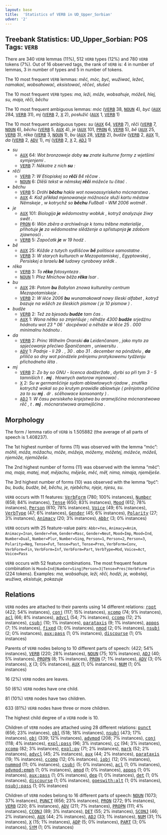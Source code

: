 ```yaml
---
layout: base
title:  'Statistics of VERB in UD_Upper_Sorbian'
udver: '2'
---
```


## Treebank Statistics: UD_Upper_Sorbian: POS Tags: `VERB`

There are 340 `VERB` lemmas (11%), 512 `VERB` types (12%) and 780 `VERB` tokens (7%).
Out of 16 observed tags, the rank of `VERB` is: 4 in number of lemmas, 3 in number of types and 5 in number of tokens.

The 10 most frequent `VERB` lemmas: <em>měć, móc, być, wužiwać, ležeć, namakać, wobsahować, eksistować, rěčeć, słušeć</em>

The 10 most frequent `VERB` types:  <em>ma, leži, móže, wobsahuje, móžeš, hlej, su, maja, rěči, běchu</em>

The 10 most frequent ambiguous lemmas: <em>móc</em> (<tt><a href="hsb-pos-VERB.html">VERB</a></tt> 38, <tt><a href="hsb-pos-NOUN.html">NOUN</a></tt> 4), <em>być</em> (<tt><a href="hsb-pos-AUX.html">AUX</a></tt> 284, <tt><a href="hsb-pos-VERB.html">VERB</a></tt> 31), <em>mj</em> (<tt><a href="hsb-pos-VERB.html">VERB</a></tt> 2, <tt><a href="hsb-pos-X.html">X</a></tt> 2), <em>posłužić</em> (<tt><a href="hsb-pos-AUX.html">AUX</a></tt> 1, <tt><a href="hsb-pos-VERB.html">VERB</a></tt> 1)

The 10 most frequent ambiguous types:  <em>su</em> (<tt><a href="hsb-pos-AUX.html">AUX</a></tt> 64, <tt><a href="hsb-pos-VERB.html">VERB</a></tt> 7), <em>rěči</em> (<tt><a href="hsb-pos-VERB.html">VERB</a></tt> 7, <tt><a href="hsb-pos-NOUN.html">NOUN</a></tt> 6), <em>běchu</em> (<tt><a href="hsb-pos-VERB.html">VERB</a></tt> 5, <tt><a href="hsb-pos-AUX.html">AUX</a></tt> 4), <em>je</em> (<tt><a href="hsb-pos-AUX.html">AUX</a></tt> 101, <tt><a href="hsb-pos-PRON.html">PRON</a></tt> 6, <tt><a href="hsb-pos-VERB.html">VERB</a></tt> 5), <em>bě</em> (<tt><a href="hsb-pos-AUX.html">AUX</a></tt> 25, <tt><a href="hsb-pos-VERB.html">VERB</a></tt> 3), <em>rěka</em> (<tt><a href="hsb-pos-VERB.html">VERB</a></tt> 3, <tt><a href="hsb-pos-NOUN.html">NOUN</a></tt> 1), <em>bu</em> (<tt><a href="hsb-pos-AUX.html">AUX</a></tt> 28, <tt><a href="hsb-pos-VERB.html">VERB</a></tt> 2), <em>budźe</em> (<tt><a href="hsb-pos-VERB.html">VERB</a></tt> 2, <tt><a href="hsb-pos-AUX.html">AUX</a></tt> 1), <em>da</em> (<tt><a href="hsb-pos-VERB.html">VERB</a></tt> 2, <tt><a href="hsb-pos-ADV.html">ADV</a></tt> 1), <em>mj</em> (<tt><a href="hsb-pos-VERB.html">VERB</a></tt> 2, <tt><a href="hsb-pos-X.html">X</a></tt> 2, <tt><a href="hsb-pos-ADJ.html">ADJ</a></tt> 1)


* <em>su</em>
  * <tt><a href="hsb-pos-AUX.html">AUX</a></tt> 64: <em>Wot bronzoweje doby <b>su</b> znate kulturne formy z wjetšimi symjenjemi .</em>
  * <tt><a href="hsb-pos-VERB.html">VERB</a></tt> 7: <em>Někotre z nich <b>su</b> :</em>
* <em>rěči</em>
  * <tt><a href="hsb-pos-VERB.html">VERB</a></tt> 7: <em>W Etiopiskej so <b>rěči</b> 84 rěčow .</em>
  * <tt><a href="hsb-pos-NOUN.html">NOUN</a></tt> 6: <em>Dlěši tekst w němskej <b>rěči</b> móžeće tu čitać .</em>
* <em>běchu</em>
  * <tt><a href="hsb-pos-VERB.html">VERB</a></tt> 5: <em>Dróhi <b>běchu</b> hakle wot nowoassyriskeho mócnarstwa .</em>
  * <tt><a href="hsb-pos-AUX.html">AUX</a></tt> 4: <em>Kaž přikład mjenowaneje móžnosće słuži kartu městow Němskeje , w kotrychž so <b>běchu</b> Fußball - WM 2006 wotměł .</em>
* <em>je</em>
  * <tt><a href="hsb-pos-AUX.html">AUX</a></tt> 101: <em>Biologija <b>je</b> wědomostny wobłuk , kotryž analyzuje žiwy swět .</em>
  * <tt><a href="hsb-pos-PRON.html">PRON</a></tt> 6: <em>Wón zběra a archiwěruje k tomu trěbne materialije , přihotuje <b>je</b> za wědomostne slědźenje a spřistupnja <b>je</b> zdobom zjawnosći .</em>
  * <tt><a href="hsb-pos-VERB.html">VERB</a></tt> 5: <em>Započatk <b>je</b> w 19 hodź .</em>
* <em>bě</em>
  * <tt><a href="hsb-pos-AUX.html">AUX</a></tt> 25: <em>Kóžde z tutych sydlišćow <b>bě</b> politisce samostatne .</em>
  * <tt><a href="hsb-pos-VERB.html">VERB</a></tt> 3: <em>W starych kulturach w Mezopotamiskej , Egyptowskej , Persiskej a Israelu <b>bě</b> ludowy cyrobowy srědk .</em>
* <em>rěka</em>
  * <tt><a href="hsb-pos-VERB.html">VERB</a></tt> 3: <em>To <b>rěka</b> fotosynteza .</em>
  * <tt><a href="hsb-pos-NOUN.html">NOUN</a></tt> 1: <em>Přez Mnichow běža <b>rěka</b> Isar .</em>
* <em>bu</em>
  * <tt><a href="hsb-pos-AUX.html">AUX</a></tt> 28: <em>Potom <b>bu</b> Babylon znowa kulturelny centrum Mezopotamiskeje .</em>
  * <tt><a href="hsb-pos-VERB.html">VERB</a></tt> 2: <em>W lěće 2006 <b>bu</b> wunamakował nowy šleski alfabet , kotryž bazuje na wšěch ze šleskich pismow ( je 10 pismow ) .</em>
* <em>budźe</em>
  * <tt><a href="hsb-pos-VERB.html">VERB</a></tt> 2: <em>Tež za bjesadu <b>budźe</b> tam čas .</em>
  * <tt><a href="hsb-pos-AUX.html">AUX</a></tt> 1: <em>Wona nětko so zmjeńšuje ; něhdźe 4300 <b>budźe</b> srjedźnu hódnotu wot 23 ° 06 ' docpěwać a něhdźe w lěće 25 . 000 minimalnu hódnotu .</em>
* <em>da</em>
  * <tt><a href="hsb-pos-VERB.html">VERB</a></tt> 2: <em>Princ Wilhelm Oranski <b>da</b> Leidenčanam , jako myto za spjećowanje přećiwo Španičanam , uniwersitu .</em>
  * <tt><a href="hsb-pos-ADV.html">ADV</a></tt> 1: <em>Padnje - li 29 . , 30 . abo 31 . december na póndźelu , <b>da</b> přiliča so dny wot póndźele prěnjemu protykowemu tydźenju přichodneho lěta .</em>
* <em>mj</em>
  * <tt><a href="hsb-pos-VERB.html">VERB</a></tt> 2: <em>Zo by so GNU - licenca dodźeržała , dyrbi so při tym 3 - 5 tamnišich t . <b>mj</b> . hłownych awtorow mjenować .</em>
  * <tt><a href="hsb-pos-X.html">X</a></tt> 2: <em>Su w germanšćinje sydom ablawtowych rjadow , znutřka kotrychž wokal so po krutym prawidle ablawtuje ( prěnjotna přičina za to su <b>mj</b> . dr . sćěhowace konsonanty ) .</em>
  * <tt><a href="hsb-pos-ADJ.html">ADJ</a></tt> 1: <em>W času persiskeho knjejstwa bu aramejšćina mócnarstwowa rěč , t . <b>mj</b> . mócnarstwowa aramejšćina .</em>

## Morphology

The form / lemma ratio of `VERB` is 1.505882 (the average of all parts of speech is 1.408237).

The 1st highest number of forms (11) was observed with the lemma “móc”: <em>móhli, móža, móžachu, móže, móžeja, móžemy, móžetej, móžeće, móžeš, njemóže, njemóžeše</em>.

The 2nd highest number of forms (11) was observed with the lemma “měć”: <em>ma, maja, matej, mał, mějachu, měješe, měć, měł, nima, nimaja, njeměješe</em>.

The 3rd highest number of forms (10) was observed with the lemma “być”: <em>bu, budu, budźe, bě, běchu, je, njeběchu, njeje, njesu, su</em>.

`VERB` occurs with 11 features: <tt><a href="hsb-feat-VerbForm.html">VerbForm</a></tt> (780; 100% instances), <tt><a href="hsb-feat-Number.html">Number</a></tt> (658; 84% instances), <tt><a href="hsb-feat-Tense.html">Tense</a></tt> (650; 83% instances), <tt><a href="hsb-feat-Mood.html">Mood</a></tt> (612; 78% instances), <tt><a href="hsb-feat-Person.html">Person</a></tt> (610; 78% instances), <tt><a href="hsb-feat-Voice.html">Voice</a></tt> (49; 6% instances), <tt><a href="hsb-feat-VerbType.html">VerbType</a></tt> (47; 6% instances), <tt><a href="hsb-feat-Gender.html">Gender</a></tt> (45; 6% instances), <tt><a href="hsb-feat-Polarity.html">Polarity</a></tt> (27; 3% instances), <tt><a href="hsb-feat-Animacy.html">Animacy</a></tt> (20; 3% instances), <tt><a href="hsb-feat-Abbr.html">Abbr</a></tt> (3; 0% instances)

`VERB` occurs with 25 feature-value pairs: `Abbr=Yes`, `Animacy=Anim`, `Animacy=Inan`, `Gender=Fem`, `Gender=Masc`, `Gender=Neut`, `Mood=Imp`, `Mood=Ind`, `Number=Dual`, `Number=Plur`, `Number=Sing`, `Person=1`, `Person=2`, `Person=3`, `Polarity=Neg`, `Tense=Fut`, `Tense=Past`, `Tense=Pres`, `VerbForm=Conv`, `VerbForm=Fin`, `VerbForm=Inf`, `VerbForm=Part`, `VerbType=Mod`, `Voice=Act`, `Voice=Pass`

`VERB` occurs with 52 feature combinations.
The most frequent feature combination is `Mood=Ind|Number=Sing|Person=3|Tense=Pres|VerbForm=Fin` (224 tokens).
Examples: <em>ma, wobsahuje, leži, rěči, hodźi, je, wobsteji, wužiwa, eksistuje, pokazuje</em>


## Relations

`VERB` nodes are attached to their parents using 14 different relations: <tt><a href="hsb-dep-root.html">root</a></tt> (422; 54% instances), <tt><a href="hsb-dep-conj.html">conj</a></tt> (117; 15% instances), <tt><a href="hsb-dep-xcomp.html">xcomp</a></tt> (74; 9% instances), <tt><a href="hsb-dep-acl.html">acl</a></tt> (66; 8% instances), <tt><a href="hsb-dep-advcl.html">advcl</a></tt> (54; 7% instances), <tt><a href="hsb-dep-ccomp.html">ccomp</a></tt> (12; 2% instances), <tt><a href="hsb-dep-csubj.html">csubj</a></tt> (10; 1% instances), <tt><a href="hsb-dep-parataxis.html">parataxis</a></tt> (9; 1% instances), <tt><a href="hsb-dep-appos.html">appos</a></tt> (7; 1% instances), <tt><a href="hsb-dep-fixed.html">fixed</a></tt> (3; 0% instances), <tt><a href="hsb-dep-nmod.html">nmod</a></tt> (2; 0% instances), <tt><a href="hsb-dep-nsubj.html">nsubj</a></tt> (2; 0% instances), <tt><a href="hsb-dep-aux-pass.html">aux:pass</a></tt> (1; 0% instances), <tt><a href="hsb-dep-discourse.html">discourse</a></tt> (1; 0% instances)

Parents of `VERB` nodes belong to 10 different parts of speech:  (422; 54% instances), <tt><a href="hsb-pos-VERB.html">VERB</a></tt> (220; 28% instances), <tt><a href="hsb-pos-NOUN.html">NOUN</a></tt> (75; 10% instances), <tt><a href="hsb-pos-ADJ.html">ADJ</a></tt> (40; 5% instances), <tt><a href="hsb-pos-PROPN.html">PROPN</a></tt> (8; 1% instances), <tt><a href="hsb-pos-PRON.html">PRON</a></tt> (7; 1% instances), <tt><a href="hsb-pos-ADV.html">ADV</a></tt> (3; 0% instances), <tt><a href="hsb-pos-X.html">X</a></tt> (3; 0% instances), <tt><a href="hsb-pos-AUX.html">AUX</a></tt> (1; 0% instances), <tt><a href="hsb-pos-NUM.html">NUM</a></tt> (1; 0% instances)

16 (2%) `VERB` nodes are leaves.

50 (6%) `VERB` nodes have one child.

81 (10%) `VERB` nodes have two children.

633 (81%) `VERB` nodes have three or more children.

The highest child degree of a `VERB` node is 10.

Children of `VERB` nodes are attached using 28 different relations: <tt><a href="hsb-dep-punct.html">punct</a></tt> (656; 23% instances), <tt><a href="hsb-dep-obl.html">obl</a></tt> (518; 18% instances), <tt><a href="hsb-dep-nsubj.html">nsubj</a></tt> (473; 17% instances), <tt><a href="hsb-dep-obj.html">obj</a></tt> (339; 12% instances), <tt><a href="hsb-dep-advmod.html">advmod</a></tt> (208; 7% instances), <tt><a href="hsb-dep-conj.html">conj</a></tt> (118; 4% instances), <tt><a href="hsb-dep-expl-pass.html">expl:pass</a></tt> (96; 3% instances), <tt><a href="hsb-dep-cc.html">cc</a></tt> (94; 3% instances), <tt><a href="hsb-dep-xcomp.html">xcomp</a></tt> (82; 3% instances), <tt><a href="hsb-dep-expl-pv.html">expl:pv</a></tt> (71; 2% instances), <tt><a href="hsb-dep-mark.html">mark</a></tt> (52; 2% instances), <tt><a href="hsb-dep-advcl.html">advcl</a></tt> (45; 2% instances), <tt><a href="hsb-dep-aux.html">aux</a></tt> (44; 2% instances), <tt><a href="hsb-dep-parataxis.html">parataxis</a></tt> (19; 1% instances), <tt><a href="hsb-dep-ccomp.html">ccomp</a></tt> (12; 0% instances), <tt><a href="hsb-dep-iobj.html">iobj</a></tt> (12; 0% instances), <tt><a href="hsb-dep-nummod.html">nummod</a></tt> (11; 0% instances), <tt><a href="hsb-dep-csubj.html">csubj</a></tt> (5; 0% instances), <tt><a href="hsb-dep-acl.html">acl</a></tt> (1; 0% instances), <tt><a href="hsb-dep-advmod-emph.html">advmod:emph</a></tt> (1; 0% instances), <tt><a href="hsb-dep-amod.html">amod</a></tt> (1; 0% instances), <tt><a href="hsb-dep-appos.html">appos</a></tt> (1; 0% instances), <tt><a href="hsb-dep-aux-pass.html">aux:pass</a></tt> (1; 0% instances), <tt><a href="hsb-dep-dep.html">dep</a></tt> (1; 0% instances), <tt><a href="hsb-dep-det.html">det</a></tt> (1; 0% instances), <tt><a href="hsb-dep-discourse.html">discourse</a></tt> (1; 0% instances), <tt><a href="hsb-dep-goeswith-alt.html">goeswith:alt</a></tt> (1; 0% instances), <tt><a href="hsb-dep-nsubj-pass.html">nsubj:pass</a></tt> (1; 0% instances)

Children of `VERB` nodes belong to 16 different parts of speech: <tt><a href="hsb-pos-NOUN.html">NOUN</a></tt> (1073; 37% instances), <tt><a href="hsb-pos-PUNCT.html">PUNCT</a></tt> (656; 23% instances), <tt><a href="hsb-pos-PRON.html">PRON</a></tt> (272; 9% instances), <tt><a href="hsb-pos-VERB.html">VERB</a></tt> (220; 8% instances), <tt><a href="hsb-pos-ADV.html">ADV</a></tt> (211; 7% instances), <tt><a href="hsb-pos-PROPN.html">PROPN</a></tt> (111; 4% instances), <tt><a href="hsb-pos-CCONJ.html">CCONJ</a></tt> (89; 3% instances), <tt><a href="hsb-pos-DET.html">DET</a></tt> (55; 2% instances), <tt><a href="hsb-pos-SCONJ.html">SCONJ</a></tt> (46; 2% instances), <tt><a href="hsb-pos-AUX.html">AUX</a></tt> (44; 2% instances), <tt><a href="hsb-pos-ADJ.html">ADJ</a></tt> (33; 1% instances), <tt><a href="hsb-pos-NUM.html">NUM</a></tt> (31; 1% instances), <tt><a href="hsb-pos-X.html">X</a></tt> (15; 1% instances), <tt><a href="hsb-pos-ADP.html">ADP</a></tt> (5; 0% instances), <tt><a href="hsb-pos-PART.html">PART</a></tt> (3; 0% instances), <tt><a href="hsb-pos-SYM.html">SYM</a></tt> (1; 0% instances)

